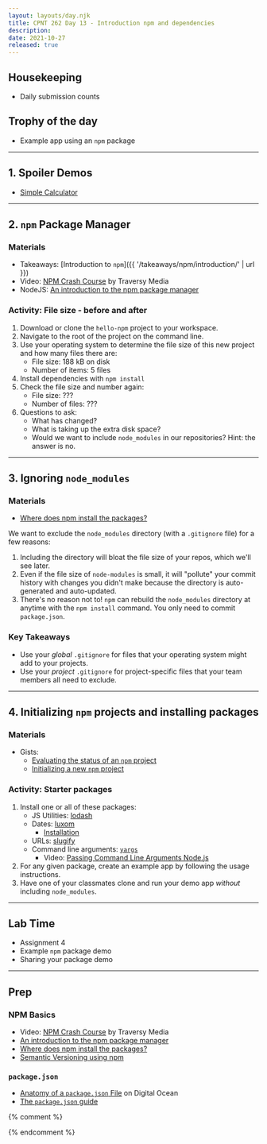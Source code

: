 ```yaml
---
layout: layouts/day.njk
title: CPNT 262 Day 13 - Introduction npm and dependencies
description: 
date: 2021-10-27
released: true
---
```

## Housekeeping
- Daily submission counts

## Trophy of the day
- Example app using an `npm` package

---

## 1. Spoiler Demos
- [Simple Calculator](https://gist.github.com/acidtone/99208821b9d7fbdc5b04ae2ddd4d04bc)

---

## 2. `npm` Package Manager
### Materials
- Takeaways: [Introduction to `npm`]({{ '/takeaways/npm/introduction/' | url }})
- Video: [NPM Crash Course](https://www.youtube.com/watch?v=jHDhaSSKmB0) by Traversy Media
- NodeJS: [An introduction to the npm package manager](https://nodejs.dev/learn/an-introduction-to-the-npm-package-manager)

### Activity: File size - before and after
1. Download or clone the `hello-npm` project to your workspace.
2. Navigate to the root of the project on the command line.
3. Use your operating system to determine the file size of this new project and how many files there are:
    - File size: 188 kB on disk
    - Number of items: 5 files
4. Install dependencies with `npm install`
5. Check the file size and number again:
    - File size: ???
    - Number of files: ???
6. Questions to ask:
    - What has changed? 
    - What is taking up the extra disk space?
    - Would we want to include `node_modules` in our repositories? Hint: the answer is no.

---

## 3. Ignoring `node_modules`
### Materials
- [Where does npm install the packages?](https://nodejs.dev/learn/where-does-npm-install-the-packages)

We want to exclude the `node_modules` directory (with a `.gitignore` file) for a few reasons:
1. Including the directory will bloat the file size of your repos, which we'll see later.
2. Even if the file size of `node-modules` is small, it will "pollute" your commit history with changes you didn't make because the directory is auto-generated and auto-updated.
3. There's no reason not to! `npm` can rebuild the `node_modules` directory at anytime with the `npm install` command. You only need to commit `package.json`.

### Key Takeaways
- Use your _global_ `.gitignore` for files that your operating system might add to your projects.
- Use your _project_ `.gitignore` for project-specific files that your team members all need to exclude.

---

## 4. Initializing `npm` projects and installing packages
### Materials
- Gists:
    - [Evaluating the status of an `npm` project](https://gist.github.com/acidtone/d57f41d7c18d0d198263c7bc3ab230e3)
    - [Initializing a new `npm` project](https://gist.github.com/acidtone/f2e901fb4b04bd41aa59755e2de9af4f)

### Activity: Starter packages
1. Install one or all of these packages:
    - JS Utilities: [lodash](https://www.npmjs.com/package/lodash)
    - Dates: [luxom](https://www.npmjs.com/package/luxon)
        - [Installation](https://moment.github.io/luxon/#/install)
    - URLs: [slugify](https://www.npmjs.com/package/slugify)
    - Command line arguments: [`yargs`](https://www.npmjs.com/package/yargs)
        - Video: [Passing Command Line Arguments Node.js](https://www.youtube.com/watch?v=5aT02ihNueU)
2. For any given package, create an example app by following the usage instructions.
3. Have one of your classmates clone and run your demo app _without_ including `node_modules`.

---

## Lab Time
- Assignment 4
- Example `npm` package demo
- Sharing your package demo

---

## Prep
### NPM Basics
- Video: [NPM Crash Course](https://www.youtube.com/watch?v=jHDhaSSKmB0) by Traversy Media 
- [An introduction to the npm package manager](https://nodejs.dev/learn/an-introduction-to-the-npm-package-manager)
- [Where does npm install the packages?](https://nodejs.dev/learn/where-does-npm-install-the-packages)
- [Semantic Versioning using npm](https://nodejs.dev/learn/semantic-versioning-using-npm)

### `package.json`
- [Anatomy of a `package.json` File](https://www.digitalocean.com/community/tutorials/nodejs-package-json) on Digital Ocean
- [The `package.json` guide](https://nodejs.dev/learn/the-package-json-guide)



{% comment %}


{% endcomment %}